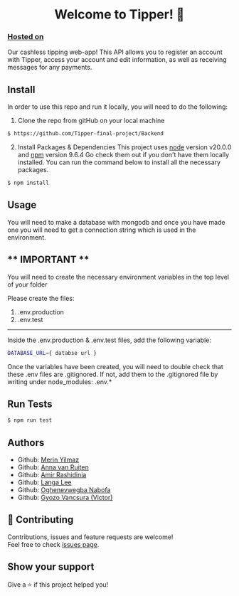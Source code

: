 <h1 align="center">Welcome to Tipper! 👋</h1>

### [Hosted on](https://tipper-api-xzkf.onrender.com/)

Our cashless tipping web-app! This API allows you to register an account with Tipper, access your account and edit information, as well as receiving messages for any payments.

## Install

In order to use this repo and run it locally, you will need to do the following:

1. Clone the repo from gitHub on your local machine

```sh
$ https://github.com/Tipper-final-project/Backend
```

2. Install Packages & Dependencies
   This project uses [node](http://nodejs.org) version v20.0.0 and [npm](https://npmjs.com) version 9.6.4
   Go check them out if you don't have them locally installed.
   You can run the command below to install all the necessary packages.

```sh
$ npm install
```

## Usage
You will need to make a database with mongodb and once you have made one you will need to get a connection string which is used in the environment.

## ** IMPORTANT **

You will need to create the necessary environment variables in the top level of your folder

Please create the files:

1. .env.production
2. .env.test

---------------------------------------------------------

Inside the .env.production & .env.test files, add the following variable:

```sh
DATABASE_URL={ databse url }
```

Once the variables have been created, you will need to double check that these .env files are .gitignored. If not, add them to the .gitignored file by writing under node_modules: .env.*

## Run Tests

```sh
$ npm run test
```

## Authors

- Github: [Merin Yilmaz](https://github.com/Merin-Yilmaz)
- Github: [Anna van Ruiten](https://github.com/avr87)
- Github: [Amir Rashidinia](https://github.com/Amir-Rsh)
- Github: [Langa Lee](https://github.com/LangaLee)
- Github: [Oghenevwegba Nabofa](https://github.com/ericnabofa)
- Github: [Gyozo Vancsura (Victor)](https://github.com/gyozoke)

## 🤝 Contributing

Contributions, issues and feature requests are welcome!<br />Feel free to check [issues page](https://github.com/Tipper-final-project/Backend/issues).

## Show your support

Give a ⭐️ if this project helped you!
